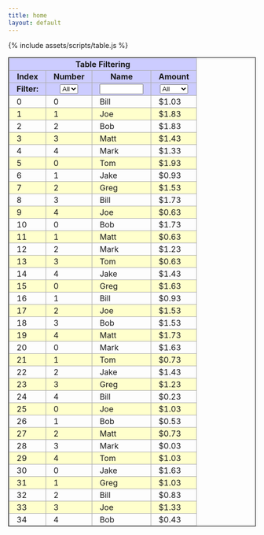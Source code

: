 ```yaml
---
title: home
layout: default
---
```


{% include assets/scripts/table.js %}

<style>
table.example {
	border:1px solid black;
	border-collapse:collapse;
}
table.example th, table.example td {
	border:1px solid #aaaaaa;
	padding: 2px 15px 2px 15px;
}
table.example thead th {
	background-color:#ccccff;
}
table.example tfoot td {
	background-color:#ffccff;
}

table.example tr.tbody_header {
	font-weight:bold;
	text-align:center;
	background-color:#dddddd;
}

table.example a.pagelink {
	padding-left:5px;
	padding-right:5px;
	border:1px solid #666666;
	margin:0px 5px 0px 5px;
}
table.example a.currentpage {
	background-color:yellow;
}
/* Striping */
tr.alternate {
	background-color:#ffffcc;
}

/* Sorting */
th.table-sortable {
	cursor:pointer;
	background-image:url("sortable.gif");
	background-position:center left;
	background-repeat:no-repeat;
	padding-left:12px;
}
th.table-sorted-asc {
	background-image:url("sorted_up.gif");
	background-position:center left;
	background-repeat:no-repeat;
}
th.table-sorted-desc {
	background-image:url("sorted_down.gif");
	background-position:center left;
	background-repeat:no-repeat;
}
th.table-filtered {
	background-image:url("filter.gif");
	background-position:center left;
	background-repeat:no-repeat;
}
select.table-autofilter {
	font-size:smaller;
}

/* Examples which stray from the default */
table.altstripe tr.alternate2 {
	background-color:#ccffff;
}

/* Sort Icon Styles */
table.sort01 th.table-sortable { background-image:url("icons/01_unsorted.gif"); }
table.sort01 th.table-sorted-asc { background-image:url("icons/01_ascending.gif"); }
table.sort01 th.table-sorted-desc { background-image:url("icons/01_descending.gif"); }

table.sort02 th.table-sortable { background-image:none; padding-left:16px; }
table.sort02 th.table-sorted-asc { background-image:url("icons/02_ascending.gif"); }
table.sort02 th.table-sorted-desc { background-image:url("icons/02_descending.gif"); }

table.sort03 th.table-sortable { background-image:none; }
table.sort03 th.table-sorted-asc { background-image:url("icons/03_ascending.gif"); }
table.sort03 th.table-sorted-desc { background-image:url("icons/03_descending.gif"); }

table.sort04 th.table-sortable { background-image:none; }
table.sort04 th.table-sorted-asc { background-image:url("icons/04_ascending.gif"); }
table.sort04 th.table-sorted-desc { background-image:url("icons/04_descending.gif"); }

table.sort05 th.table-sortable { background-image:url("icons/05_unsorted.gif"); padding-left:16px;}
table.sort05 th.table-sorted-asc { background-image:url("icons/05_ascending.gif"); }
table.sort05 th.table-sorted-desc { background-image:url("icons/05_descending.gif"); }

table.sort06 th.table-sortable { background-image:none; padding-left:16px;}
table.sort06 th.table-sorted-asc { background-image:url("icons/06_ascending.gif"); }
table.sort06 th.table-sorted-desc { background-image:url("icons/06_descending.gif"); }

table.sort07 th.table-sortable { background-image:none; }
table.sort07 th.table-sorted-asc { background-image:url("icons/07_ascending.gif"); }
table.sort07 th.table-sorted-desc { background-image:url("icons/07_descending.gif"); }

table.sort08 th.table-sortable { background-image:none; }
table.sort08 th.table-sorted-asc { background-image:url("icons/08_ascending.gif"); }
table.sort08 th.table-sorted-desc { background-image:url("icons/08_descending.gif"); }

table.sort09 th.table-sortable { background-image:none; padding-left:30px;}
table.sort09 th.table-sorted-asc { background-image:url("icons/09_ascending.gif"); }
table.sort09 th.table-sorted-desc { background-image:url("icons/09_descending.gif"); }

table.sort10 th.table-sortable { background-image:url("icons/10_unsorted.gif"); }
table.sort10 th.table-sorted-asc { background-image:url("icons/10_ascending.gif"); }
table.sort10 th.table-sorted-desc { background-image:url("icons/10_descending.gif"); }

table.sort11 th.table-sortable { background-image:url("icons/11_unsorted.gif");padding-left:24px; }
table.sort11 th.table-sorted-asc { background-image:url("icons/11_ascending.gif"); }
table.sort11 th.table-sorted-desc { background-image:url("icons/11_descending.gif"); }

table.sort12 th.table-sortable { background-image:none; }
table.sort12 th.table-sorted-asc { background-image:url("icons/12_ascending.gif"); }
table.sort12 th.table-sorted-desc { background-image:url("icons/12_descending.gif"); }

table.sort13 th.table-sortable { background-image:none; }
table.sort13 th.table-sorted-asc { background-image:url("icons/13_ascending.gif"); }
table.sort13 th.table-sorted-desc { background-image:url("icons/13_descending.gif"); }

table.sort14 th.table-sortable { background-image:none; }
table.sort14 th.table-sorted-asc { background-image:url("icons/14_ascending.gif"); }
table.sort14 th.table-sorted-desc { background-image:url("icons/14_descending.gif"); }

table.sort15 th.table-sortable { background-image:none; }
table.sort15 th.table-sorted-asc { background-image:url("icons/15_ascending.gif"); }
table.sort15 th.table-sorted-desc { background-image:url("icons/15_descending.gif"); }

table.sort16 th.table-sortable { background-image:none; }
table.sort16 th.table-sorted-asc { background-image:url("icons/16_ascending.gif"); }
table.sort16 th.table-sorted-desc { background-image:url("icons/16_descending.gif"); }

table.sort17 th.table-sortable { background-image:none; }
table.sort17 th.table-sorted-asc { background-image:url("icons/17_ascending.gif"); }
table.sort17 th.table-sorted-desc { background-image:url("icons/17_descending.gif"); }

table.sort18 th.table-sortable { background-image:url("icons/18_unsorted.gif"); }
table.sort18 th.table-sorted-asc { background-image:url("icons/18_ascending.gif"); }
table.sort18 th.table-sorted-desc { background-image:url("icons/18_descending.gif"); }

table.sort19 th.table-sortable { background-image:url("icons/19_unsorted.gif");padding-left:24px; }
table.sort19 th.table-sorted-asc { background-image:url("icons/19_ascending.gif"); }
table.sort19 th.table-sorted-desc { background-image:url("icons/19_descending.gif"); }

/* Icons box */
.iconset {
	margin:5px;
	border:1px solid #cccccc;
	border-color:#cccccc #666666 #666666 #cccccc;
	text-align:center;
	cursor:pointer;
	width:100px;
}
.iconset img {
	margin:3px;
}

/* Documentation */
tr.doc_section {
	font-weight:bold;
	text-align:center;
	background-color:#dddddd;
}

</style>

<table class="example table-stripeclass:alternate" id="TABLE_4">
<thead>
	<tr>
		<th colspan="4">Table Filtering</th>
	</tr>
	<tr>
		<th class="filterable">Index</th>
		<th class="filterable">Number</th>
		<th class="filterable">Name</th>
		<th class="filterable">Amount</th>
	</tr>
	<tr>
		<th>Filter:</th>
		<th><select onchange="Table.filter(this,this)"><option value="">All</option><option value="0">0</option><option value="1">1</option><option value="2">2</option><option value="3">3</option><option value="4">4</option><option value="5">5</option></select></th>
		<th><input name="filter" size="8" onkeyup="Table.filter(this,this)"></th>
		<th><select onchange="Table.filter(this,this)"><option value="function(){return true;}">All</option><option value="function(val){return parseFloat(val.replace(/\$/,''))>1;}">&gt; $1</option><option value="function(val){return parseFloat(val.replace(/\$/,''))<=1;}">&lt;= $1</option></select></th>
	</tr>
</thead>
<tbody>
	<tr>
		<td>0</td>
		<td>0</td>
		<td>Bill</td>
		<td>$1.03</td>
	</tr>
	<tr class="alternate">
		<td>1</td>
		<td>1</td>
		<td>Joe</td>
		<td>$1.83</td>
	</tr>
	<tr>
		<td>2</td>
		<td>2</td>
		<td>Bob</td>
		<td>$1.83</td>
	</tr>
	<tr class="alternate">
		<td>3</td>
		<td>3</td>
		<td>Matt</td>
		<td>$1.43</td>
	</tr>
	<tr>
		<td>4</td>
		<td>4</td>
		<td>Mark</td>
		<td>$1.33</td>
	</tr>
	<tr class="alternate">
		<td>5</td>
		<td>0</td>
		<td>Tom</td>
		<td>$1.93</td>
	</tr>
	<tr>
		<td>6</td>
		<td>1</td>
		<td>Jake</td>
		<td>$0.93</td>
	</tr>
	<tr class="alternate">
		<td>7</td>
		<td>2</td>
		<td>Greg</td>
		<td>$1.53</td>
	</tr>
	<tr>
		<td>8</td>
		<td>3</td>
		<td>Bill</td>
		<td>$1.73</td>
	</tr>
	<tr class="alternate">
		<td>9</td>
		<td>4</td>
		<td>Joe</td>
		<td>$0.63</td>
	</tr>
	<tr>
		<td>10</td>
		<td>0</td>
		<td>Bob</td>
		<td>$1.73</td>
	</tr>
	<tr class="alternate">
		<td>11</td>
		<td>1</td>
		<td>Matt</td>
		<td>$0.63</td>
	</tr>
	<tr>
		<td>12</td>
		<td>2</td>
		<td>Mark</td>
		<td>$1.23</td>
	</tr>
	<tr class="alternate">
		<td>13</td>
		<td>3</td>
		<td>Tom</td>
		<td>$0.63</td>
	</tr>
	<tr>
		<td>14</td>
		<td>4</td>
		<td>Jake</td>
		<td>$1.43</td>
	</tr>
	<tr class="alternate">
		<td>15</td>
		<td>0</td>
		<td>Greg</td>
		<td>$1.63</td>
	</tr>
	<tr>
		<td>16</td>
		<td>1</td>
		<td>Bill</td>
		<td>$0.93</td>
	</tr>
	<tr class="alternate">
		<td>17</td>
		<td>2</td>
		<td>Joe</td>
		<td>$1.53</td>
	</tr>
	<tr>
		<td>18</td>
		<td>3</td>
		<td>Bob</td>
		<td>$1.53</td>
	</tr>
	<tr class="alternate">
		<td>19</td>
		<td>4</td>
		<td>Matt</td>
		<td>$1.73</td>
	</tr>
	<tr>
		<td>20</td>
		<td>0</td>
		<td>Mark</td>
		<td>$1.63</td>
	</tr>
	<tr class="alternate">
		<td>21</td>
		<td>1</td>
		<td>Tom</td>
		<td>$0.73</td>
	</tr>
	<tr>
		<td>22</td>
		<td>2</td>
		<td>Jake</td>
		<td>$1.43</td>
	</tr>
	<tr class="alternate">
		<td>23</td>
		<td>3</td>
		<td>Greg</td>
		<td>$1.23</td>
	</tr>
	<tr>
		<td>24</td>
		<td>4</td>
		<td>Bill</td>
		<td>$0.23</td>
	</tr>
	<tr class="alternate">
		<td>25</td>
		<td>0</td>
		<td>Joe</td>
		<td>$1.03</td>
	</tr>
	<tr>
		<td>26</td>
		<td>1</td>
		<td>Bob</td>
		<td>$0.53</td>
	</tr>
	<tr class="alternate">
		<td>27</td>
		<td>2</td>
		<td>Matt</td>
		<td>$0.73</td>
	</tr>
	<tr>
		<td>28</td>
		<td>3</td>
		<td>Mark</td>
		<td>$0.03</td>
	</tr>
	<tr class="alternate">
		<td>29</td>
		<td>4</td>
		<td>Tom</td>
		<td>$1.03</td>
	</tr>
	<tr>
		<td>30</td>
		<td>0</td>
		<td>Jake</td>
		<td>$1.63</td>
	</tr>
	<tr class="alternate">
		<td>31</td>
		<td>1</td>
		<td>Greg</td>
		<td>$1.03</td>
	</tr>
	<tr>
		<td>32</td>
		<td>2</td>
		<td>Bill</td>
		<td>$0.83</td>
	</tr>
	<tr class="alternate">
		<td>33</td>
		<td>3</td>
		<td>Joe</td>
		<td>$1.33</td>
	</tr>
	<tr>
		<td>34</td>
		<td>4</td>
		<td>Bob</td>
		<td>$0.43</td>
	</tr>
</tbody>
</table>
